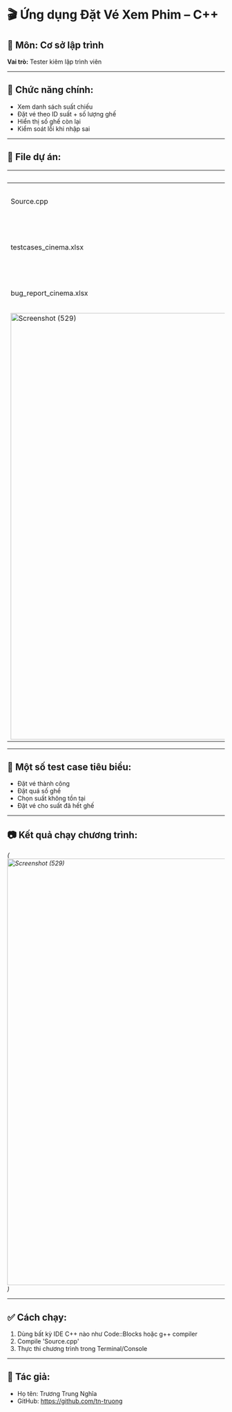 # 🎬 Ứng dụng Đặt Vé Xem Phim – C++

## 📌 Môn: Cơ sở lập trình  
**Vai trò:** Tester kiêm lập trình viên

---

## 🔧 Chức năng chính:
- Xem danh sách suất chiếu
- Đặt vé theo ID suất + số lượng ghế
- Hiển thị số ghế còn lại
- Kiểm soát lỗi khi nhập sai

---

## 📂 File dự án:
| File | Mô tả |
|------|-------|
| Source.cpp | Code chương trình đặt vé |
| testcases_cinema.xlsx | Danh sách Test Case kiểm thử |
| bug_report_cinema.xlsx | Báo cáo lỗi đã phát hiện |
| <img width="1920" height="985" alt="Screenshot (529)" src="https://github.com/user-attachments/assets/d7a84d97-2b94-499b-894a-9fa031ba96ee" /> |

---

## 🧪 Một số test case tiêu biểu:
- Đặt vé thành công
- Đặt quá số ghế
- Chọn suất không tồn tại
- Đặt vé cho suất đã hết ghế

---

## 📷 Kết quả chạy chương trình:
*(<img width="1920" height="985" alt="Screenshot (529)" src="https://github.com/user-attachments/assets/278e1ab1-2a67-469b-a33c-72105d4df730" />
)*

---

## ✅ Cách chạy:
1. Dùng bất kỳ IDE C++ nào như Code::Blocks hoặc g++ compiler
2. Compile 'Source.cpp'
3. Thực thi chương trình trong Terminal/Console

---

## 📌 Tác giả:
- Họ tên: Trương Trung Nghĩa
- GitHub: https://github.com/tn-truong
